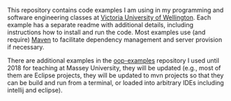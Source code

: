 This repository contains code examples I am using in my programming and software engineering classes at [Victoria University of Wellington](https://www.victoria.ac.nz/ecs). Each example has a separate readme with additional details, including instructions how to install and run the code. 
Most examples use (and require) [Maven](https://maven.apache.org/) to facilitate dependency management and server provision if necessary.

There are additional examples in the [oop-examples](https://bitbucket.org/jensdietrich/oop-examples/) repository I used until 2018 for teaching at Massey University, they will be updated (e.g., most of them are Eclipse projects, they will be updated to mvn projects so that they can be build and run from a terminal, or loaded into arbitrary IDEs including intellij and eclipse).